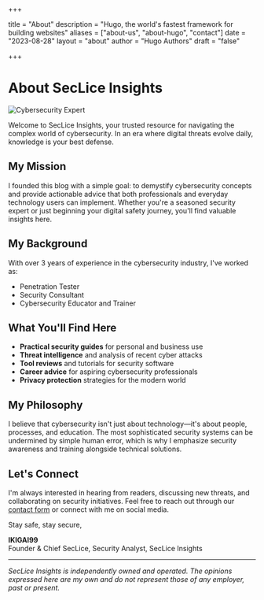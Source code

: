 +++

title = "About"
description = "Hugo, the world's fastest framework for building websites"
aliases = ["about-us", "about-hugo", "contact"]
date = "2023-08-28"
layout = "about"
author = "Hugo Authors"
draft = "false"

+++

 
# About SecLice Insights

![Cybersecurity Expert](images/avatar.png)

Welcome to SecLice Insights, your trusted resource for navigating the complex world of cybersecurity. In an era where digital threats evolve daily, knowledge is your best defense.

## My Mission

I founded this blog with a simple goal: to demystify cybersecurity concepts and provide actionable advice that both professionals and everyday technology users can implement. Whether you're a seasoned security expert or just beginning your digital safety journey, you'll find valuable insights here.

## My Background

With over 3 years of experience in the cybersecurity industry, I've worked as:

- Penetration Tester 
- Security Consultant 
- Cybersecurity Educator and Trainer


## What You'll Find Here

- **Practical security guides** for personal and business use
- **Threat intelligence** and analysis of recent cyber attacks
- **Tool reviews** and tutorials for security software
- **Career advice** for aspiring cybersecurity professionals
- **Privacy protection** strategies for the modern world

## My Philosophy

I believe that cybersecurity isn't just about technology—it's about people, processes, and education. The most sophisticated security systems can be undermined by simple human error, which is why I emphasize security awareness and training alongside technical solutions.

## Let's Connect

I'm always interested in hearing from readers, discussing new threats, and collaborating on security initiatives. Feel free to reach out through our [contact form](/contact) or connect with me on social media.

Stay safe, stay secure,

**IKIGAI99**  
Founder & Chief SecLice, Security Analyst, SecLice Insights

---

*SecLice Insights is independently owned and operated. The opinions expressed here are my own and do not represent those of any employer, past or present.*